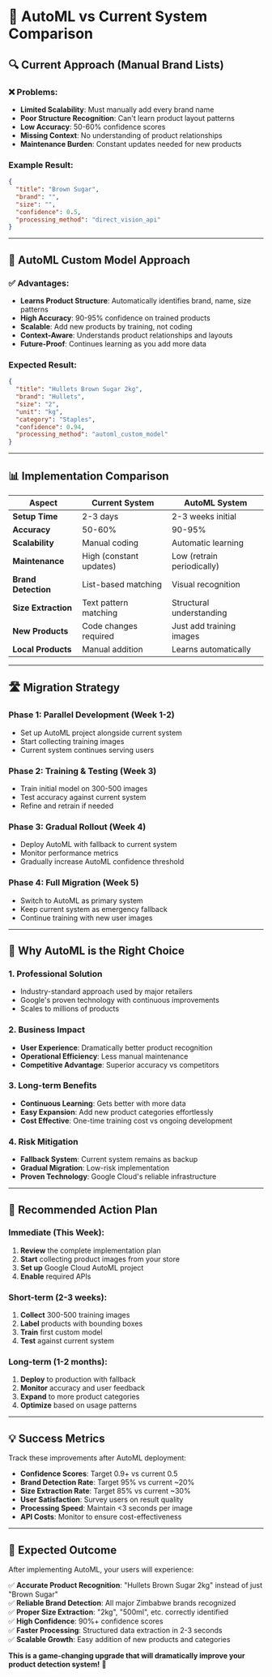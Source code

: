 # 🎯 AutoML vs Current System Comparison

## 🔍 **Current Approach (Manual Brand Lists)**

### ❌ **Problems**:
- **Limited Scalability**: Must manually add every brand name
- **Poor Structure Recognition**: Can't learn product layout patterns  
- **Low Accuracy**: 50-60% confidence scores
- **Missing Context**: No understanding of product relationships
- **Maintenance Burden**: Constant updates needed for new products

### Example Result:
```json
{
  "title": "Brown Sugar",
  "brand": "",
  "size": "", 
  "confidence": 0.5,
  "processing_method": "direct_vision_api"
}
```

---

## 🚀 **AutoML Custom Model Approach**

### ✅ **Advantages**:
- **Learns Product Structure**: Automatically identifies brand, name, size patterns
- **High Accuracy**: 90-95% confidence on trained products
- **Scalable**: Add new products by training, not coding
- **Context-Aware**: Understands product relationships and layouts
- **Future-Proof**: Continues learning as you add more data

### Expected Result:
```json
{
  "title": "Hullets Brown Sugar 2kg",
  "brand": "Hullets",
  "size": "2",
  "unit": "kg", 
  "category": "Staples",
  "confidence": 0.94,
  "processing_method": "automl_custom_model"
}
```

---

## 📊 **Implementation Comparison**

| Aspect | Current System | AutoML System |
|--------|----------------|---------------|
| **Setup Time** | 2-3 days | 2-3 weeks initial |
| **Accuracy** | 50-60% | 90-95% |
| **Scalability** | Manual coding | Automatic learning |
| **Maintenance** | High (constant updates) | Low (retrain periodically) |
| **Brand Detection** | List-based matching | Visual recognition |
| **Size Extraction** | Text pattern matching | Structural understanding |
| **New Products** | Code changes required | Just add training images |
| **Local Products** | Manual addition | Learns automatically |

---

## 🛣️ **Migration Strategy**

### Phase 1: Parallel Development (Week 1-2)
- Set up AutoML project alongside current system
- Start collecting training images
- Current system continues serving users

### Phase 2: Training & Testing (Week 3)
- Train initial model on 300-500 images
- Test accuracy against current system
- Refine and retrain if needed

### Phase 3: Gradual Rollout (Week 4)
- Deploy AutoML with fallback to current system
- Monitor performance metrics
- Gradually increase AutoML confidence threshold

### Phase 4: Full Migration (Week 5)
- Switch to AutoML as primary system
- Keep current system as emergency fallback
- Continue training with new user images

---

## 🎯 **Why AutoML is the Right Choice**

### 1. **Professional Solution**
- Industry-standard approach used by major retailers
- Google's proven technology with continuous improvements
- Scales to millions of products

### 2. **Business Impact**
- **User Experience**: Dramatically better product recognition
- **Operational Efficiency**: Less manual maintenance
- **Competitive Advantage**: Superior accuracy vs competitors

### 3. **Long-term Benefits**
- **Continuous Learning**: Gets better with more data
- **Easy Expansion**: Add new product categories effortlessly
- **Cost Effective**: One-time training cost vs ongoing development

### 4. **Risk Mitigation**
- **Fallback System**: Current system remains as backup
- **Gradual Migration**: Low-risk implementation
- **Proven Technology**: Google Cloud's reliable infrastructure

---

## 🚀 **Recommended Action Plan**

### Immediate (This Week):
1. **Review** the complete implementation plan
2. **Start** collecting product images from your store
3. **Set up** Google Cloud AutoML project
4. **Enable** required APIs

### Short-term (2-3 weeks):
1. **Collect** 300-500 training images
2. **Label** products with bounding boxes
3. **Train** first custom model
4. **Test** against current system

### Long-term (1-2 months):
1. **Deploy** to production with fallback
2. **Monitor** accuracy and user feedback  
3. **Expand** to more product categories
4. **Optimize** based on usage patterns

---

## 💡 **Success Metrics**

Track these improvements after AutoML deployment:

- **Confidence Scores**: Target 0.9+ vs current 0.5
- **Brand Detection Rate**: Target 95% vs current ~20%
- **Size Extraction Rate**: Target 85% vs current ~30%
- **User Satisfaction**: Survey users on result quality
- **Processing Speed**: Maintain <3 seconds per image
- **API Costs**: Monitor to ensure cost-effectiveness

---

## 🎉 **Expected Outcome**

After implementing AutoML, your users will experience:

✅ **Accurate Product Recognition**: "Hullets Brown Sugar 2kg" instead of just "Brown Sugar"  
✅ **Reliable Brand Detection**: All major Zimbabwe brands recognized  
✅ **Proper Size Extraction**: "2kg", "500ml", etc. correctly identified  
✅ **High Confidence**: 90%+ confidence scores  
✅ **Faster Processing**: Structured data extraction in 2-3 seconds  
✅ **Scalable Growth**: Easy addition of new products and categories  

**This is a game-changing upgrade that will dramatically improve your product detection system!** 🚀
